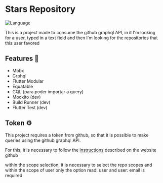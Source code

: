 # Stars Repository

![Language](https://img.shields.io/badge/Dart-Flutter-blue)

This is a project made to consume the github graphql API, in it I'm looking for a user, typed in a text field and then I'm looking for the repositories that this user favored

## Features 🎨

- Mobx
- Grphql
- Flutter Modular
- Equatable
- GQL (para poder importar a query)
- Mockito (dev)
- Build Runner (dev)
- Flutter Test (dev)

## Token ⚙️

This project requires a token from github, so that it is possible to make queries using the github graphql API.

For this, it is necessary to follow the [instructions](https://docs.github.com/en/free-pro-team@latest/graphql/guides/forming-calls-with-graphql#authenticating-with-graphql) described on the website github

within the scope selection, it is necessary to select the repo scopes and within the scope of user only the option read: user and user: email is required
